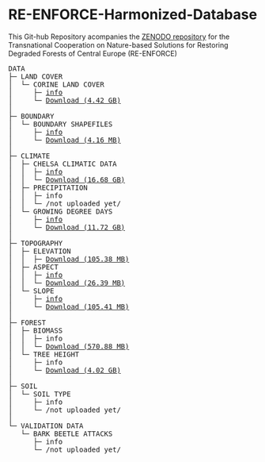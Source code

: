 # RE-ENFORCE-Harmonized-Database
This Git-hub Repository acompanies the [ZENODO repository](https://zenodo.org/uploads/17191513) for the Transnational Cooperation on Nature-based Solutions for Restoring Degraded Forests of Central Europe (RE-ENFORCE)

<pre>
DATA
├─ LAND COVER
│  └─ CORINE LAND COVER
│     ├─ <a href="info/info_CORINE_Land_Cover">info</a>
│     └─ <a href="https://zenodo.org/api/records/17191513/draft/files/CORINE_Land_Cover.zip/content">Download (4.42 GB)</a>
│
├─ BOUNDARY
│  └─ BOUNDARY SHAPEFILES
│     ├─ <a href="info/info_Shapefiles">info</a>
│     └─ <a href="https://zenodo.org/api/records/17191513/draft/files/shapefiles_of_areas.zip/content">Download (4.16 MB)</a>
│
├─ CLIMATE
│  ├─ CHELSA CLIMATIC DATA
│  │  ├─ <a href="info/info_CHELSA_climatic_data">info</a>
│  │  └─ <a href="https://zenodo.org/api/records/17191513/draft/files/Drought_CHELSA_data.zip/content">Download (16.68 GB)</a>
│  ├─ PRECIPITATION
│  │  ├─ info
│  │  └─ /not uploaded yet/
│  └─ GROWING DEGREE DAYS
│     ├─ <a href="info/info_GDD">info</a>
│     └─ <a href="https://zenodo.org/api/records/17191513/draft/files/Growing_degree_days_Bark_Beetle_EU.tif/content">Download (11.72 GB)</a>
│
├─ TOPOGRAPHY
│  ├─ ELEVATION
│  │  ├─ <a href="info/info_Elevation>info</a>
│  │  └─ <a href="https://zenodo.org/api/records/17191513/draft/files/TOPO_elevation_EU.tif/content">Download (105.38 MB)</a>
│  ├─ ASPECT
│  │  ├─ <a href="info/info_Aspect">info</a>
│  │  └─ <a href="https://zenodo.org/api/records/17191513/draft/files/TOPO_aspect_EU_factors.tif/content">Download (26.39 MB)</a>
│  └─ SLOPE
│     ├─ <a href="info/info_Slope">info</a>
│     └─ <a href="https://zenodo.org/api/records/17191513/draft/files/TOPO_slope_EU.tif/content">Download (105.41 MB)</a>
│
├─ FOREST
│  ├─ BIOMASS
│  │  ├─ info
│  │  └─ <a href="https://zenodo.org/api/records/17191513/draft/files/biomass.tif/content">Download (570.88 MB)</a>
│  └─ TREE HEIGHT
│     ├─ info
│     └─ <a href="https://zenodo.org/api/records/17191513/draft/files/Tree_height.tif/content">Download (4.02 GB)</a>
│
├─ SOIL
│  └─ SOIL TYPE
│     ├─ info
│     └─ /not uploaded yet/
│
└─ VALIDATION DATA
   └─ BARK BEETLE ATTACKS
      ├─ info
      └─ /not uploaded yet/
</pre>
